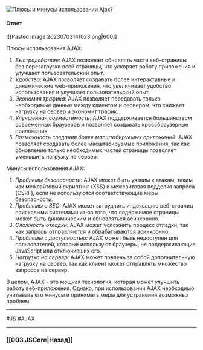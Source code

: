 ![Плюсы и минусы использовании Ajax?](https://youtu.be/yvOXvZ8aEFo?t=352)

#### Ответ

![[Pasted image 20230703141023.png|600]]

Плюсы использования AJAX:

1. *Быстродействие:* AJAX позволяет обновлять части веб-страницы без перезагрузки всей страницы, что ускоряет работу приложения и улучшает пользовательский опыт.
2. *Удобство:* AJAX позволяет создавать более интерактивные и динамические web-приложения, что увеличивает удобство использования и улучшает пользовательский опыт.
3. *Экономия трафика*: AJAX позволяет передавать только необходимые данные между клиентом и сервером, что снижает нагрузку на сервер и экономит трафик.
4. *Улучшенная совместимость:* AJAX поддерживается большинством современных браузеров и позволяет создавать кроссбраузерные приложения.
5. *Возможность создания более масштабируемых приложений*: AJAX позволяет создавать более масштабируемые приложения, так как обновление только необходимых частей страницы позволяет уменьшить нагрузку на сервер.

Минусы использования AJAX:

1. *Проблемы безопасности:* AJAX может быть уязвим к атакам, таким как межсайтовый скриптинг (XSS) и межсайтовая подделка запроса (CSRF), если не используются соответствующие меры безопасности.
2. *Проблемы с SEO:* AJAX может затруднить индексацию веб-страниц поисковыми системами из-за того, что содержимое страницы может быть динамическим и обновляться асинхронно.
3. *Сложность отладки:* AJAX может усложнить процесс отладки, так как запросы отправляются и обрабатываются асинхронно.
4. *Проблемы с доступностью:* AJAX может быть недоступен для пользователей, которые используют браузеры, не поддерживающие JavaScript или отключивших его.
5. *Нагрузка на сервер:* AJAX может повлечь за собой дополнительную нагрузку на сервер, так как клиент может отправлять множество запросов на сервер.

В целом, AJAX - это мощная технология, которая может улучшить работу веб-приложения. Однако, при использовании AJAX необходимо учитывать его минусы и принимать меры для устранения возможных проблем.

___
 #JS #AJAX

___

### [[003 JSCore|Назад]]